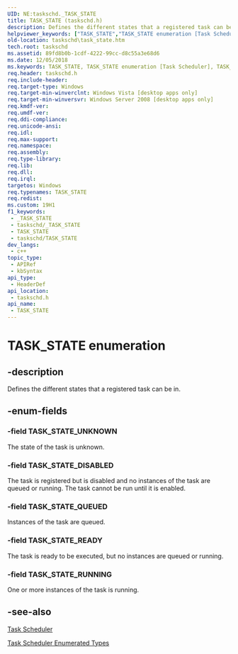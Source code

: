 ```yaml
---
UID: NE:taskschd._TASK_STATE
title: TASK_STATE (taskschd.h)
description: Defines the different states that a registered task can be in.
helpviewer_keywords: ["TASK_STATE","TASK_STATE enumeration [Task Scheduler]","TASK_STATE_DISABLED","TASK_STATE_QUEUED","TASK_STATE_READY","TASK_STATE_RUNNING","TASK_STATE_UNKNOWN","taskschd.task_state","taskschd/TASK_STATE","taskschd/TASK_STATE_DISABLED","taskschd/TASK_STATE_QUEUED","taskschd/TASK_STATE_READY","taskschd/TASK_STATE_RUNNING","taskschd/TASK_STATE_UNKNOWN"]
old-location: taskschd\task_state.htm
tech.root: taskschd
ms.assetid: 89fd8b0b-1cdf-4222-99cc-d8c55a3e68d6
ms.date: 12/05/2018
ms.keywords: TASK_STATE, TASK_STATE enumeration [Task Scheduler], TASK_STATE_DISABLED, TASK_STATE_QUEUED, TASK_STATE_READY, TASK_STATE_RUNNING, TASK_STATE_UNKNOWN, taskschd.task_state, taskschd/TASK_STATE, taskschd/TASK_STATE_DISABLED, taskschd/TASK_STATE_QUEUED, taskschd/TASK_STATE_READY, taskschd/TASK_STATE_RUNNING, taskschd/TASK_STATE_UNKNOWN
req.header: taskschd.h
req.include-header: 
req.target-type: Windows
req.target-min-winverclnt: Windows Vista [desktop apps only]
req.target-min-winversvr: Windows Server 2008 [desktop apps only]
req.kmdf-ver: 
req.umdf-ver: 
req.ddi-compliance: 
req.unicode-ansi: 
req.idl: 
req.max-support: 
req.namespace: 
req.assembly: 
req.type-library: 
req.lib: 
req.dll: 
req.irql: 
targetos: Windows
req.typenames: TASK_STATE
req.redist: 
ms.custom: 19H1
f1_keywords:
 - _TASK_STATE
 - taskschd/_TASK_STATE
 - TASK_STATE
 - taskschd/TASK_STATE
dev_langs:
 - c++
topic_type:
 - APIRef
 - kbSyntax
api_type:
 - HeaderDef
api_location:
 - taskschd.h
api_name:
 - TASK_STATE
---
```


# TASK_STATE enumeration


## -description

Defines the different states that a registered task can be in.

## -enum-fields

### -field TASK_STATE_UNKNOWN

The state of the task is unknown.

### -field TASK_STATE_DISABLED

The task is registered but is disabled and no instances of the task are queued or running. The task cannot be run until it is enabled.

### -field TASK_STATE_QUEUED

Instances of the task are queued.

### -field TASK_STATE_READY

The task is ready to be executed, but no instances are queued or running.

### -field TASK_STATE_RUNNING

One or more instances of the task is running.

## -see-also

<a href="https://docs.microsoft.com/windows/desktop/TaskSchd/task-scheduler-start-page">Task Scheduler</a>



<a href="https://docs.microsoft.com/windows/desktop/TaskSchd/task-scheduler-enumerated-types">Task Scheduler Enumerated Types</a>

